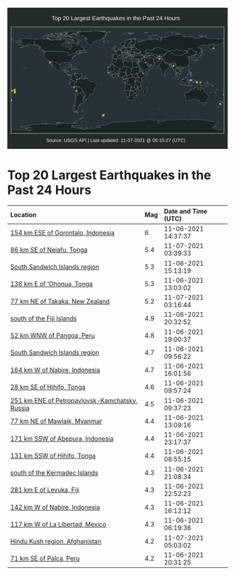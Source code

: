 ![Map](./map.png)

# Top 20 Largest Earthquakes in the Past 24 Hours

| Location | Mag | Date and Time (UTC) |
|:---|:---|:---|
| [154 km ESE of Gorontalo, Indonesia](https://earthquake.usgs.gov/earthquakes/eventpage/us7000fs08) | 6 | 11-06-2021 14:37:37 |
| [86 km SE of Neiafu, Tonga](https://earthquake.usgs.gov/earthquakes/eventpage/us7000fs4v) | 5.4 | 11-07-2021 03:39:33 |
| [South Sandwich Islands region](https://earthquake.usgs.gov/earthquakes/eventpage/us7000fs1f) | 5.3 | 11-06-2021 15:13:19 |
| [136 km E of ‘Ohonua, Tonga](https://earthquake.usgs.gov/earthquakes/eventpage/us7000frzy) | 5.3 | 11-06-2021 13:03:02 |
| [77 km NE of Takaka, New Zealand](https://earthquake.usgs.gov/earthquakes/eventpage/us7000fs4q) | 5.2 | 11-07-2021 03:16:44 |
| [south of the Fiji Islands](https://earthquake.usgs.gov/earthquakes/eventpage/us7000fs3m) | 4.9 | 11-06-2021 20:32:52 |
| [52 km WNW of Pangoa, Peru](https://earthquake.usgs.gov/earthquakes/eventpage/us7000fs3a) | 4.8 | 11-06-2021 19:00:37 |
| [South Sandwich Islands region](https://earthquake.usgs.gov/earthquakes/eventpage/us7000frz9) | 4.7 | 11-06-2021 09:56:22 |
| [164 km W of Nabire, Indonesia](https://earthquake.usgs.gov/earthquakes/eventpage/us7000fs2d) | 4.7 | 11-06-2021 16:01:56 |
| [28 km SE of Hihifo, Tonga](https://earthquake.usgs.gov/earthquakes/eventpage/us7000frz4) | 4.6 | 11-06-2021 09:57:24 |
| [251 km ENE of Petropavlovsk-Kamchatsky, Russia](https://earthquake.usgs.gov/earthquakes/eventpage/us7000fryz) | 4.5 | 11-06-2021 09:37:23 |
| [77 km NE of Mawlaik, Myanmar](https://earthquake.usgs.gov/earthquakes/eventpage/us7000fs01) | 4.4 | 11-06-2021 13:09:16 |
| [171 km SSW of Abepura, Indonesia](https://earthquake.usgs.gov/earthquakes/eventpage/us7000fs47) | 4.4 | 11-06-2021 23:17:37 |
| [131 km SSW of Hihifo, Tonga](https://earthquake.usgs.gov/earthquakes/eventpage/us7000fryt) | 4.4 | 11-06-2021 08:55:15 |
| [south of the Kermadec Islands](https://earthquake.usgs.gov/earthquakes/eventpage/us7000fs3t) | 4.3 | 11-06-2021 21:08:34 |
| [281 km E of Levuka, Fiji](https://earthquake.usgs.gov/earthquakes/eventpage/us7000fs44) | 4.3 | 11-06-2021 22:52:23 |
| [142 km W of Nabire, Indonesia](https://earthquake.usgs.gov/earthquakes/eventpage/us7000fs2g) | 4.3 | 11-06-2021 16:12:12 |
| [117 km W of La Libertad, Mexico](https://earthquake.usgs.gov/earthquakes/eventpage/us7000fry2) | 4.3 | 11-06-2021 06:19:36 |
| [Hindu Kush region, Afghanistan](https://earthquake.usgs.gov/earthquakes/eventpage/us7000fs58) | 4.2 | 11-07-2021 05:03:02 |
| [71 km SE of Palca, Peru](https://earthquake.usgs.gov/earthquakes/eventpage/us7000fs3l) | 4.2 | 11-06-2021 20:31:25 |
